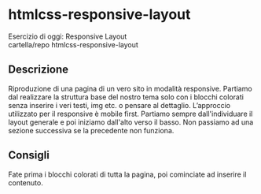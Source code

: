 # htmlcss-responsive-layout
Esercizio di oggi: Responsive Layout <br>
cartella/repo htmlcss-responsive-layout <br>
## Descrizione
Riproduzione di una pagina di un vero sito in modalità responsive. Partiamo dal realizzare la struttura base del nostro tema solo con i blocchi colorati senza inserire i veri testi, img etc. o pensare al dettaglio. L’approccio utilizzato per il responsive è mobile first. Partiamo sempre dall'individuare il layout generale e poi iniziamo dall'alto verso il basso. Non passiamo ad una sezione successiva se la precedente non funziona. <br>
## Consigli
Fate prima i blocchi colorati di tutta la pagina, poi cominciate ad inserire il contenuto.
